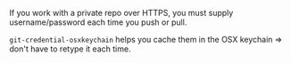 If you work with a private repo over HTTPS, you must supply username/password each time you push or pull.

`git-credential-osxkeychain` helps you cache them in the OSX keychain => don't have to retype it each time.
